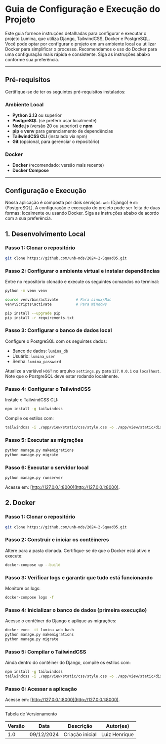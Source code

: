# Guia de Configuração e Execução do Projeto

Este guia fornece instruções detalhadas para configurar e executar o projeto Lumina, que utiliza Django, TailwindCSS, Docker e PostgreSQL. Você pode optar por configurar o projeto em um ambiente local ou utilizar Docker para simplificar o processo. Recomendamos o uso do Docker para uma configuração mais rápida e consistente. Siga as instruções abaixo conforme sua preferência.

---

## Pré-requisitos

Certifique-se de ter os seguintes pré-requisitos instalados:

### Ambiente Local

- **Python 3.13** ou superior
- **PostgreSQL** (se preferir usar localmente)
- **Node.js** (versão 20 ou superior) e **npm**
- **pip** e **venv** para gerenciamento de dependências
- **TailwindCSS CLI** (instalado via npm)
- **Git** (opcional, para gerenciar o repositório)

### Docker

- **Docker** (recomendado: versão mais recente)
- **Docker Compose**

---

## Configuração e Execução

Nossa aplicação é composta por dois serviços: `web` (Django) e `db` (PostgreSQL). A configuração e execução do projeto pode ser feita de duas formas: localmente ou usando Docker. Siga as instruções abaixo de acordo com a sua preferência.

## 1. Desenvolvimento Local

### Passo 1: Clonar o repositório

```bash
git clone https://github.com/unb-mds/2024-2-Squad05.git
```

### Passo 2: Configurar o ambiente virtual e instalar dependências

Entre no repositório clonado e execute os seguintes comandos no terminal:

```bash
python -m venv venv

source venv/bin/activate        # Para Linux/Mac
venv\Scripts\activate           # Para Windows

pip install --upgrade pip
pip install -r requirements.txt
```

### Passo 3: Configurar o banco de dados local

Configure o PostgreSQL com os seguintes dados:

- Banco de dados: `lumina_db`
- Usuário: `lumina_user`
- Senha: `lumina_password`

Atualize a variável `HOST` no arquivo `settings.py` para `127.0.0.1` ou `localhost`. Note que o PostgreSQL deve estar rodando localmente.

### Passo 4: Configurar o TailwindCSS

Instale o TailwindCSS CLI:

```bash
npm install -g tailwindcss
```

Compile os estilos com:

```bash
tailwindcss -i ./app/view/static/css/style.css -o ./app/view/static/dist style.css --watch
```

### Passo 5: Executar as migrações

```bash
python manage.py makemigrations
python manage.py migrate
```

### Passo 6: Executar o servidor local

```bash
python manage.py runserver
```

Acesse em: [http://127.0.0.1:8000](http://127.0.0.1:8000).

## 2. Docker

### Passo 1: Clonar o repositório

```bash
git clone https://github.com/unb-mds/2024-2-Squad05.git
```

### Passo 2: Construir e iniciar os contêineres

Altere para a pasta clonada. Certifique-se de que o Docker está ativo e execute:

```bash
docker-compose up --build
```

### Passo 3: Verificar logs e garantir que tudo está funcionando

Monitore os logs:

```bash
docker-compose logs -f
```

### Passo 4: Inicializar o banco de dados (primeira execução)

Acesse o contêiner do Django e aplique as migrações:

```bash
docker exec -it lumina-web bash
python manage.py makemigrations
python manage.py migrate
```

### Passo 5: Compilar o TailwindCSS

Ainda dentro do contêiner do Django, compile os estilos com:

```bash
npm install -g tailwindcss
tailwindcss -i ./app/view/static/css/style.css -o ./app/view/static/dist/style.css --watch
```

### Passo 6: Acessar a aplicação

Acesse em: [http://127.0.0.1:8000](http://127.0.0.1:8000).

---

Tabela de Versionamento

| Versão | Data       | Descrição       | Autor(es)     |
| ------ | ---------- | --------------- | ------------- |
| 1.0    | 09/12/2024 | Criação inicial | Luiz Henrique |
